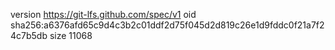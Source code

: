 version https://git-lfs.github.com/spec/v1
oid sha256:a6376afd65c9d4c3b2c01ddf2d75f045d2d819c26e1d9fddc0f21a7f24c7b5db
size 11068
